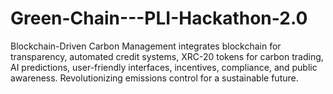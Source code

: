 # Green-Chain---PLI-Hackathon-2.0
Blockchain-Driven Carbon Management integrates blockchain for transparency, automated credit systems, XRC-20 tokens for carbon trading, AI predictions, user-friendly interfaces, incentives, compliance, and public awareness. Revolutionizing emissions control for a sustainable future.
